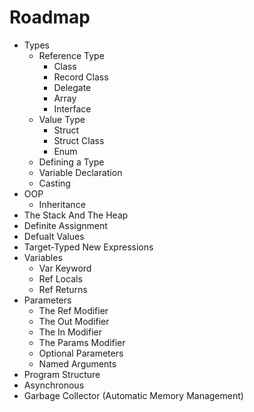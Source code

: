 # Roadmap

- Types
  - Reference Type
    - Class
    - Record Class
    - Delegate
    - Array
    - Interface
  - Value Type
    - Struct
    - Struct Class
    - Enum
  - Defining a Type
  - Variable Declaration
  - Casting
- OOP
  - Inheritance
- The Stack And The Heap
- Definite Assignment
- Defualt Values
- Target-Typed New Expressions
- Variables
  - Var Keyword
  - Ref Locals
  - Ref Returns
- Parameters
  - The Ref Modifier
  - The Out Modifier
  - The In Modifier
  - The Params Modifier
  - Optional Parameters
  - Named Arguments
- Program Structure
- Asynchronous
- Garbage Collector (Automatic Memory Management)
